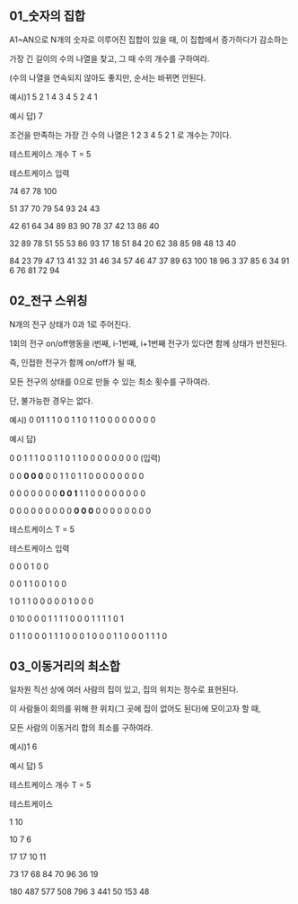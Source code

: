 ## 01_숫자의 집합

A1~AN으로 N개의 숫자로 이루어진 집합이 있을 때, 이 집합에서 증가하다가 감소하는

가장 긴 길이의 수의 나열을 찾고, 그 때 수의 개수를 구하여라.

(수의 나열을 연속되지 않아도 좋지만, 순서는 바뀌면 안된다.



예시)1 5 2 1 4 3 4 5 2 4 1

예시 답) 7

조건을 만족하는 가장 긴 수의 나열은 1 2 3 4 5 2 1 로 개수는 7이다.

테스트케이스 개수 T = 5



테스트케이스 입력

74 67 78 100

51 37 70 79 54 93 24 43

42 61 64 34 89 83 90 78 37 42 13 86 40

32 89 78 51 55 53 86 93 17 18 51 84 20 62 38 85 98 48 13 40

84 23 79 47 13 41 32 31 46 34 57 46 47 37 89 63 100 18 96 3 37 85 6 34 91 6 76 81 72 94



## 02_전구 스위칭

N개의 전구 상태가 0과 1로 주어진다.

1회의 전구 on/off행동을 i번째, i-1번째, i+1번째 전구가 있다면 함께 상태가 반전된다.

즉, 인접한 전구가 함께 on/off가 될 때,

모든 전구의 상태를 0으로 만들 수 있는 최소 횟수를 구하여라.

단, 불가능한 경우는 없다.

예시) 0 01 1 1 0 0 1 1 0 1 1 0 0 0 0 0 0 0 0 

예시 답)

0 0 1 1 1 0 0 1 1 0 1 1 0 0 0 0 0 0 0 0  (입력)

0 0 **0 0 0** 0 0 1 1 0 1 1 0 0 0 0 0 0 0 0

0 0 0 0 0 0 0 **0 0 1** 1 1 0 0 0 0 0 0 0 0

0 0 0 0 0 0 0 0 0 **0 0 0** 0 0 0 0 0 0 0 0



테스트케이스 T = 5



테스트케이스 입력

0 0 0 1 0 0

0 0 1 1 0 0 1 0 0 

1 0 1 1 0 0 0 0 0 1 0 0 0 

0 10 0 0 0 1 1 1 1 0 0 0 1 1 1 1 0 1

0 1 1 0 0 0 1 1 1 0 0 0 1 0 0 0 1 1 0 0 0 1 1 1 0 



## 03_이동거리의 최소합

일차원 직선 상에 여러 사람의 집이 있고, 집의 위치는 정수로 표현된다.

이 사람들이 회의를 위해 한 위치(그 곳에 집이 없어도 된다)에 모이고자 할 때,

모든 사람의 이동거리 합의 최소를 구하여라.

예시)1 6 

예시 답) 5

 테스트케이스 개수 T = 5

테스트케이스

1 10

10 7 6

17 17 10 11

73 17 68 84 70 96 36 19

180 487 577 508 796 3 441 50 153 48